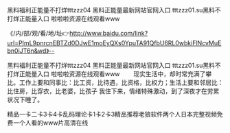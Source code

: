 黑料福利正能量不打烊tttzzz04
黑料正能量最新网站官网入口
tttzzz01.su黑料不打烊正能量入口
啦啦啦资源在线观看www


《/内/部/观/看/地/址👉http://www.baidu.com/link?url=PImL9pnrcnEBTZd0DJwE1moEyQXs0YpuTA91QfbU6RL0wbkiFlNcvMuEbn0iJT6n&wd》--

黑料福利正能量不打烊tttzzz04
黑料正能量最新网站官网入口
tttzzz01.su黑料不打烊正能量入口
啦啦啦资源在线观看www
　　现实生活中，却时常充满了攀比。工作上要和同事比：比工资，比待遇，比资格，比权力；生活上要和邻居比：比住房，比穿衣，比老婆，比孩子
我住下来，情绪特殊激动，到了深夜才在劳累状况下睡了。





精品一卡二卡3卡4卡乱码理论卡1卡2卡3精品推荐老狼软件两个人日本完整视频免费一个人看的www片高清在线
